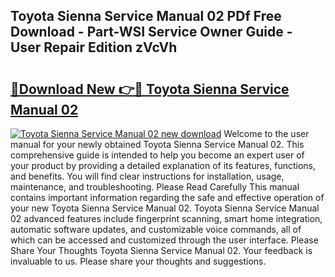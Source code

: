## Toyota Sienna Service Manual 02 PDf Free Download - Part-WSI Service Owner Guide - User Repair Edition zVcVh

# <h2><a href="http://bc68357.oget.top/?id=Toyota+Sienna+Service+Manual+02">🔗Download New 👉🔴 Toyota Sienna Service Manual 02</a></h2>

[![Toyota Sienna Service Manual 02 new download](https://i.imgur.com/5g1atiW.png)](http://bc68357.oget.top/?id=Toyota+Sienna+Service+Manual+02)
Welcome to the user manual for your newly obtained Toyota Sienna Service Manual 02. This comprehensive guide is intended to help you become an expert user of your product by providing a detailed explanation of its features, functions, and benefits. You will find clear instructions for installation, usage, maintenance, and troubleshooting. Please Read Carefully This manual contains important information regarding the safe and effective operation of your new Toyota Sienna Service Manual 02. Toyota Sienna Service Manual 02 advanced features include fingerprint scanning, smart home integration, automatic software updates, and customizable voice commands, all of which can be accessed and customized through the user interface. Please Share Your Thoughts Toyota Sienna Service Manual 02. Your feedback is invaluable to us. Please share your thoughts and suggestions.
